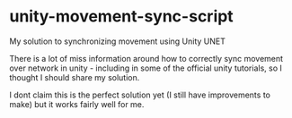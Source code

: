 # unity-movement-sync-script
My solution to synchronizing movement using Unity UNET

There is a lot of miss information around how to correctly sync movement over network in unity - including in some of the official unity tutorials, so I thought I should share my solution.

I dont claim this is the perfect solution yet (I still have improvements to make) but it works fairly well for me.
